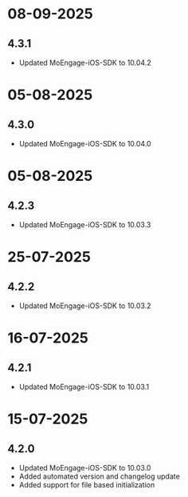 # 08-09-2025

## 4.3.1

- Updated MoEngage-iOS-SDK to 10.04.2

# 05-08-2025

## 4.3.0

- Updated MoEngage-iOS-SDK to 10.04.0

# 05-08-2025

## 4.2.3

- Updated MoEngage-iOS-SDK to 10.03.3

# 25-07-2025

## 4.2.2

- Updated MoEngage-iOS-SDK to 10.03.2

# 16-07-2025

## 4.2.1

- Updated MoEngage-iOS-SDK to 10.03.1

# 15-07-2025

## 4.2.0

- Updated MoEngage-iOS-SDK to 10.03.0
- Added automated version and changelog update
- Added support for file based initialization
